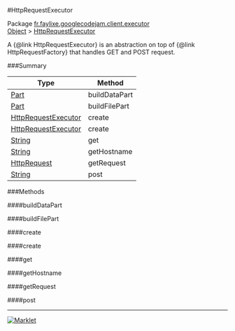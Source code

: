 #HttpRequestExecutor

Package [fr.faylixe.googlecodejam.client.executor](../)<br>
[Object](../../../../java/langObject.md) > [HttpRequestExecutor](HttpRequestExecutor.md)

<p>A {@link HttpRequestExecutor} is an abstraction
 on top of {@link HttpRequestFactory} that handles
 GET and POST request.</p>

###Summary


| Type | Method |
| --- | --- |
| [Part](../../../../com/google/api/client/httpPart.md) | buildDataPart |
| [Part](../../../../com/google/api/client/httpPart.md) | buildFilePart |
| [HttpRequestExecutor](HttpRequestExecutor.md) | create |
| [HttpRequestExecutor](HttpRequestExecutor.md) | create |
| [String](../../../../java/langString.md) | get |
| [String](../../../../java/langString.md) | getHostname |
| [HttpRequest](../../../../com/google/api/client/httpHttpRequest.md) | getRequest |
| [String](../../../../java/langString.md) | post |

###Methods

####buildDataPart


####buildFilePart


####create


####create


####get


####getHostname


####getRequest


####post


---
[![Marklet](https://img.shields.io/badge/Generated%20by-Marklet-green.svg)](https://github.com/Faylixe/marklet)